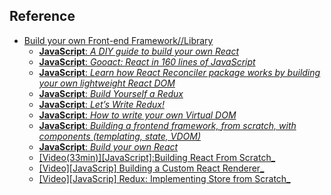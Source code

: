 ## Reference
* [Build your own Front-end Framework//Library](https://build-your-own-x.vercel.app/#build-your-own-front-end-framework--library)
	- [**JavaScript**: _A DIY guide to build your own React_](https://github.com/hexacta/didact)
	- [**JavaScript**: _Gooact: React in 160 lines of JavaScript_](https://medium.com/@sweetpalma/gooact-react-in-160-lines-of-javascript-44e0742ad60f)
	- [**JavaScript**: _Learn how React Reconciler package works by building your own lightweight React DOM_](https://hackernoon.com/learn-you-some-custom-react-renderers-aed7164a4199)
	- [**JavaScript**: _Build Yourself a Redux_](https://zapier.com/engineering/how-to-build-redux/)
	- [**JavaScript**: _Let’s Write Redux!_](https://www.jamasoftware.com/blog/lets-write-redux/)
	- [**JavaScript**: _How to write your own Virtual DOM_](https://medium.com/@deathmood/how-to-write-your-own-virtual-dom-ee74acc13060)
	- [**JavaScript**: _Building a frontend framework, from scratch, with components (templating, state, VDOM)_](https://mfrachet.github.io/create-frontend-framework/)
	- [**JavaScript**: _Build your own React_](https://pomb.us/build-your-own-react/)
	- [\[Video(33min)\]\[JavaScript\]:Building React From Scratch_](https://www.youtube.com/watch?v=_MAD4Oly9yg) 
	- [\[Video\]\[JavaScrip\] Building a Custom React Renderer_](https://youtu.be/CGpMlWVcHok) 
	- [\[Video\]\[JavaScrip\] Redux: Implementing Store from Scratch_](https://egghead.io/lessons/react-redux-implementing-store-from-scratch) 



